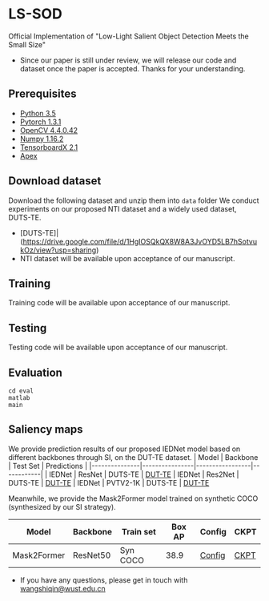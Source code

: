# LS-SOD
Official Implementation of "Low-Light Salient Object Detection Meets the Small Size"
- Since our paper is still under review, we will release our code and dataset once the paper is accepted. Thanks for your understanding.

## Prerequisites
- [Python 3.5](https://www.python.org/)
- [Pytorch 1.3.1](http://pytorch.org/)
- [OpenCV 4.4.0.42](https://opencv.org/)
- [Numpy 1.16.2](https://numpy.org/)
- [TensorboardX 2.1](https://github.com/lanpa/tensorboardX)
- [Apex](https://github.com/NVIDIA/apex)

## Download dataset
Download the following dataset and unzip them into `data` folder
We conduct experiments on our proposed NTI dataset and a widely used dataset, DUTS-TE.
- [DUTS-TE]| (https://drive.google.com/file/d/1HgIOSQkQX8W8A3JvOYD5LB7hSotvukOz/view?usp=sharing)
- NTI dataset will be available upon acceptance of our manuscript.

## Training
Training code will be available upon acceptance of our manuscript.

## Testing
Testing code will be available upon acceptance of our manuscript.

## Evaluation
```shell
cd eval
matlab
main
```

## Saliency maps
We provide prediction results of our proposed IEDNet model based on different backbones through SI, on the DUT-TE dataset.
| Model         | Backbone           | Test Set       |  Predictions  |
|---------------|----------------|-----------------|------------|
| IEDNet | ResNet | DUTS-TE | [DUT-TE](https://drive.google.com/file/d/1d5zSqUti2ubvhDOMUSZoNAP3a5MG4Fv_/view?usp=sharing) 
| IEDNet | Res2Net | DUTS-TE | [DUT-TE](https://drive.google.com/file/d/13Fp-c3mHX8sOw18NRyLTyUxvuzh6Oaj2/view?usp=sharing) 
| IEDNet |  PVTV2-1K | DUTS-TE | [DUT-TE](https://drive.google.com/file/d/1fggNZLdVLe3YKK3YiqS8hh3HnlN_cNHe/view?usp=sharing) 

Meanwhile, we provide the Mask2Former model trained on synthetic COCO (synthesized by our SI strategy).

| Model         | Backbone           | Train set       | Box AP | Config | CKPT |
|---------------|----------------|-----------------|------------|-----------------|------------|
| Mask2Former | ResNet50 | Syn COCO | 38.9 | [Config](https://drive.google.com/file/d/1pSHm0h84Qgj2gVD1FgDGQvfi4PxdoAKm/view?usp=sharing) |[CKPT](https://drive.google.com/file/d/1Hr71EfT_vUMpLkFqampevLbljBcNnsms/view?usp=sharing) 

- If you have any questions, please get in touch with wangshiqin@wust.edu.cn






